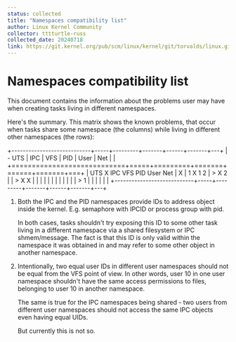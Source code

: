 ```yaml
---
status: collected
title: "Namespaces compatibility list"
author: Linux Kernel Community
collector: tttturtle-russ
collected_date: 20240718
link: https://git.kernel.org/pub/scm/linux/kernel/git/torvalds/linux.git/tree/Documentation/admin-guide/namespaces/compatibility-list.rst
---
```


# Namespaces compatibility list

This document contains the information about the problems user may have
when creating tasks living in different namespaces.

Here\'s the summary. This matrix shows the known problems, that occur
when tasks share some namespace (the columns) while living in different
other namespaces (the rows):

+----------------------------+-----+---------+-------+------+-------+---+
| \- UTS                     | IPC | VFS     | PID   | User | Net   |   |
+============================+=====+=========+=======+======+=======+===+
| UTS X IPC VFS PID User Net | X   | 1 X 1 2 | > X 2 |      | > X X |   |
|                            |     |         |       |      |       |   |
|                            | > 1 |         |       |      |       |   |
+----------------------------+-----+---------+-------+------+-------+---+

1.  Both the IPC and the PID namespaces provide IDs to address object
    inside the kernel. E.g. semaphore with IPCID or process group with
    pid.

    In both cases, tasks shouldn\'t try exposing this ID to some other
    task living in a different namespace via a shared filesystem or IPC
    shmem/message. The fact is that this ID is only valid within the
    namespace it was obtained in and may refer to some other object in
    another namespace.

2.  Intentionally, two equal user IDs in different user namespaces
    should not be equal from the VFS point of view. In other words, user
    10 in one user namespace shouldn\'t have the same access permissions
    to files, belonging to user 10 in another namespace.

    The same is true for the IPC namespaces being shared - two users
    from different user namespaces should not access the same IPC
    objects even having equal UIDs.

    But currently this is not so.

